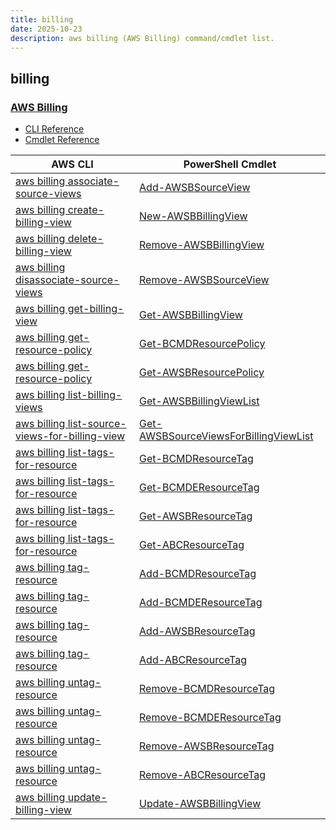 ```yaml
---
title: billing
date: 2025-10-23
description: aws billing (AWS Billing) command/cmdlet list.
---
```


## billing

### [AWS Billing](https://aws.amazon.com/aws-cost-management/aws-billing/)

* [CLI Reference](https://awscli.amazonaws.com/v2/documentation/api/latest/reference/billing/index.html)
* [Cmdlet Reference](https://docs.aws.amazon.com/powershell/latest/reference/items/Billing_cmdlets.html)

|AWS CLI|PowerShell Cmdlet|
|----|----|
|[aws billing associate-source-views](https://awscli.amazonaws.com/v2/documentation/api/latest/reference/billing/associate-source-views.html)|[Add-AWSBSourceView](https://docs.aws.amazon.com/powershell/latest/reference/items/Add-AWSBSourceView.html)|
|[aws billing create-billing-view](https://awscli.amazonaws.com/v2/documentation/api/latest/reference/billing/create-billing-view.html)|[New-AWSBBillingView](https://docs.aws.amazon.com/powershell/latest/reference/items/New-AWSBBillingView.html)|
|[aws billing delete-billing-view](https://awscli.amazonaws.com/v2/documentation/api/latest/reference/billing/delete-billing-view.html)|[Remove-AWSBBillingView](https://docs.aws.amazon.com/powershell/latest/reference/items/Remove-AWSBBillingView.html)|
|[aws billing disassociate-source-views](https://awscli.amazonaws.com/v2/documentation/api/latest/reference/billing/disassociate-source-views.html)|[Remove-AWSBSourceView](https://docs.aws.amazon.com/powershell/latest/reference/items/Remove-AWSBSourceView.html)|
|[aws billing get-billing-view](https://awscli.amazonaws.com/v2/documentation/api/latest/reference/billing/get-billing-view.html)|[Get-AWSBBillingView](https://docs.aws.amazon.com/powershell/latest/reference/items/Get-AWSBBillingView.html)|
|[aws billing get-resource-policy](https://awscli.amazonaws.com/v2/documentation/api/latest/reference/billing/get-resource-policy.html)|[Get-BCMDResourcePolicy](https://docs.aws.amazon.com/powershell/latest/reference/items/Get-BCMDResourcePolicy.html)|
|[aws billing get-resource-policy](https://awscli.amazonaws.com/v2/documentation/api/latest/reference/billing/get-resource-policy.html)|[Get-AWSBResourcePolicy](https://docs.aws.amazon.com/powershell/latest/reference/items/Get-AWSBResourcePolicy.html)|
|[aws billing list-billing-views](https://awscli.amazonaws.com/v2/documentation/api/latest/reference/billing/list-billing-views.html)|[Get-AWSBBillingViewList](https://docs.aws.amazon.com/powershell/latest/reference/items/Get-AWSBBillingViewList.html)|
|[aws billing list-source-views-for-billing-view](https://awscli.amazonaws.com/v2/documentation/api/latest/reference/billing/list-source-views-for-billing-view.html)|[Get-AWSBSourceViewsForBillingViewList](https://docs.aws.amazon.com/powershell/latest/reference/items/Get-AWSBSourceViewsForBillingViewList.html)|
|[aws billing list-tags-for-resource](https://awscli.amazonaws.com/v2/documentation/api/latest/reference/billing/list-tags-for-resource.html)|[Get-BCMDResourceTag](https://docs.aws.amazon.com/powershell/latest/reference/items/Get-BCMDResourceTag.html)|
|[aws billing list-tags-for-resource](https://awscli.amazonaws.com/v2/documentation/api/latest/reference/billing/list-tags-for-resource.html)|[Get-BCMDEResourceTag](https://docs.aws.amazon.com/powershell/latest/reference/items/Get-BCMDEResourceTag.html)|
|[aws billing list-tags-for-resource](https://awscli.amazonaws.com/v2/documentation/api/latest/reference/billing/list-tags-for-resource.html)|[Get-AWSBResourceTag](https://docs.aws.amazon.com/powershell/latest/reference/items/Get-AWSBResourceTag.html)|
|[aws billing list-tags-for-resource](https://awscli.amazonaws.com/v2/documentation/api/latest/reference/billing/list-tags-for-resource.html)|[Get-ABCResourceTag](https://docs.aws.amazon.com/powershell/latest/reference/items/Get-ABCResourceTag.html)|
|[aws billing tag-resource](https://awscli.amazonaws.com/v2/documentation/api/latest/reference/billing/tag-resource.html)|[Add-BCMDResourceTag](https://docs.aws.amazon.com/powershell/latest/reference/items/Add-BCMDResourceTag.html)|
|[aws billing tag-resource](https://awscli.amazonaws.com/v2/documentation/api/latest/reference/billing/tag-resource.html)|[Add-BCMDEResourceTag](https://docs.aws.amazon.com/powershell/latest/reference/items/Add-BCMDEResourceTag.html)|
|[aws billing tag-resource](https://awscli.amazonaws.com/v2/documentation/api/latest/reference/billing/tag-resource.html)|[Add-AWSBResourceTag](https://docs.aws.amazon.com/powershell/latest/reference/items/Add-AWSBResourceTag.html)|
|[aws billing tag-resource](https://awscli.amazonaws.com/v2/documentation/api/latest/reference/billing/tag-resource.html)|[Add-ABCResourceTag](https://docs.aws.amazon.com/powershell/latest/reference/items/Add-ABCResourceTag.html)|
|[aws billing untag-resource](https://awscli.amazonaws.com/v2/documentation/api/latest/reference/billing/untag-resource.html)|[Remove-BCMDResourceTag](https://docs.aws.amazon.com/powershell/latest/reference/items/Remove-BCMDResourceTag.html)|
|[aws billing untag-resource](https://awscli.amazonaws.com/v2/documentation/api/latest/reference/billing/untag-resource.html)|[Remove-BCMDEResourceTag](https://docs.aws.amazon.com/powershell/latest/reference/items/Remove-BCMDEResourceTag.html)|
|[aws billing untag-resource](https://awscli.amazonaws.com/v2/documentation/api/latest/reference/billing/untag-resource.html)|[Remove-AWSBResourceTag](https://docs.aws.amazon.com/powershell/latest/reference/items/Remove-AWSBResourceTag.html)|
|[aws billing untag-resource](https://awscli.amazonaws.com/v2/documentation/api/latest/reference/billing/untag-resource.html)|[Remove-ABCResourceTag](https://docs.aws.amazon.com/powershell/latest/reference/items/Remove-ABCResourceTag.html)|
|[aws billing update-billing-view](https://awscli.amazonaws.com/v2/documentation/api/latest/reference/billing/update-billing-view.html)|[Update-AWSBBillingView](https://docs.aws.amazon.com/powershell/latest/reference/items/Update-AWSBBillingView.html)|

